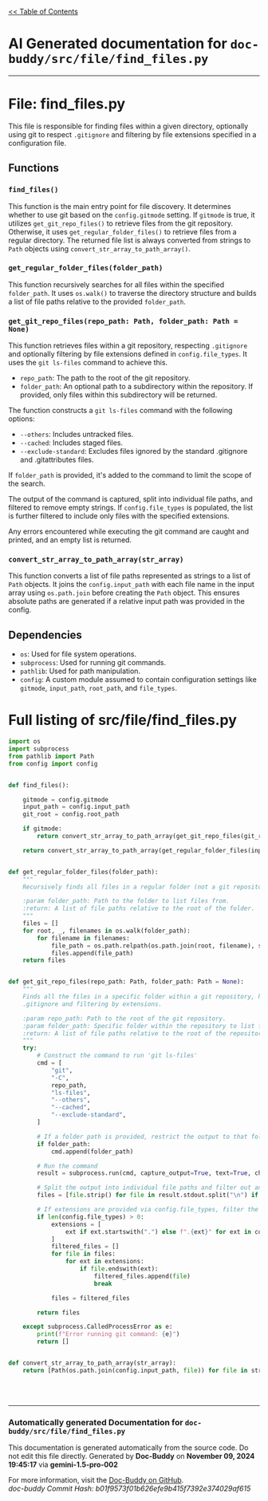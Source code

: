 [<< Table of Contents](../../index.md)

# AI Generated documentation for `doc-buddy/src/file/find_files.py`
---
# File: find_files.py

This file is responsible for finding files within a given directory, optionally using git to respect `.gitignore` and filtering by file extensions specified in a configuration file.

## Functions

### `find_files()`

This function is the main entry point for file discovery. It determines whether to use git based on the `config.gitmode` setting.  If `gitmode` is true, it utilizes `get_git_repo_files()` to retrieve files from the git repository. Otherwise, it uses `get_regular_folder_files()` to retrieve files from a regular directory. The returned file list is always converted from strings to `Path` objects using `convert_str_array_to_path_array()`.


### `get_regular_folder_files(folder_path)`

This function recursively searches for all files within the specified `folder_path`. It uses `os.walk()` to traverse the directory structure and builds a list of file paths relative to the provided `folder_path`.

### `get_git_repo_files(repo_path: Path, folder_path: Path = None)`

This function retrieves files within a git repository, respecting `.gitignore` and optionally filtering by file extensions defined in `config.file_types`. It uses the `git ls-files` command to achieve this.

- `repo_path`: The path to the root of the git repository.
- `folder_path`: An optional path to a subdirectory within the repository. If provided, only files within this subdirectory will be returned.

The function constructs a `git ls-files` command with the following options:
- `--others`: Includes untracked files.
- `--cached`: Includes staged files.
- `--exclude-standard`: Excludes files ignored by the standard .gitignore and .gitattributes files.

If `folder_path` is provided, it's added to the command to limit the scope of the search.

The output of the command is captured, split into individual file paths, and filtered to remove empty strings. If `config.file_types` is populated, the list is further filtered to include only files with the specified extensions.

Any errors encountered while executing the git command are caught and printed, and an empty list is returned.


### `convert_str_array_to_path_array(str_array)`

This function converts a list of file paths represented as strings to a list of `Path` objects.  It joins the `config.input_path` with each file name in the input array using `os.path.join` before creating the `Path` object. This ensures absolute paths are generated if a relative input path was provided in the config.


## Dependencies

- `os`: Used for file system operations.
- `subprocess`: Used for running git commands.
- `pathlib`: Used for path manipulation.
- `config`: A custom module assumed to contain configuration settings like `gitmode`, `input_path`, `root_path`, and `file_types`.

# Full listing of src/file/find_files.py
```python
import os
import subprocess
from pathlib import Path
from config import config


def find_files():

    gitmode = config.gitmode
    input_path = config.input_path
    git_root = config.root_path

    if gitmode:
        return convert_str_array_to_path_array(get_git_repo_files(git_root, input_path))

    return convert_str_array_to_path_array(get_regular_folder_files(input_path))


def get_regular_folder_files(folder_path):
    """
    Recursively finds all files in a regular folder (not a git repository).

    :param folder_path: Path to the folder to list files from.
    :return: A list of file paths relative to the root of the folder.
    """
    files = []
    for root, _, filenames in os.walk(folder_path):
        for filename in filenames:
            file_path = os.path.relpath(os.path.join(root, filename), start=folder_path)
            files.append(file_path)
    return files


def get_git_repo_files(repo_path: Path, folder_path: Path = None):
    """
    Finds all the files in a specific folder within a git repository, honoring
    .gitignore and filtering by extensions.

    :param repo_path: Path to the root of the git repository.
    :param folder_path: Specific folder within the repository to list files from.
    :return: A list of file paths relative to the root of the repository.
    """
    try:
        # Construct the command to run 'git ls-files'
        cmd = [
            "git",
            "-C",
            repo_path,
            "ls-files",
            "--others",
            "--cached",
            "--exclude-standard",
        ]

        # If a folder path is provided, restrict the output to that folder
        if folder_path:
            cmd.append(folder_path)

        # Run the command
        result = subprocess.run(cmd, capture_output=True, text=True, check=True)

        # Split the output into individual file paths and filter out any empty strings
        files = [file.strip() for file in result.stdout.split("\n") if file.strip()]

        # If extensions are provided via config.file_types, filter the files by the given extensions
        if len(config.file_types) > 0:
            extensions = [
                ext if ext.startswith(".") else f".{ext}" for ext in config.file_types
            ]
            filtered_files = []
            for file in files:
                for ext in extensions:
                    if file.endswith(ext):
                        filtered_files.append(file)
                        break

            files = filtered_files

        return files

    except subprocess.CalledProcessError as e:
        print(f"Error running git command: {e}")
        return []


def convert_str_array_to_path_array(str_array):
    return [Path(os.path.join(config.input_path, file)) for file in str_array]

```
<br>
<br>


---
### Automatically generated Documentation for `doc-buddy/src/file/find_files.py`
This documentation is generated automatically from the source code. Do not edit this file directly.
Generated by **Doc-Buddy** on **November 09, 2024 19:45:17** via **gemini-1.5-pro-002**

For more information, visit the [Doc-Buddy on GitHub](https://github.com/scott-r-lindsey/doc-buddy).  
*doc-buddy Commit Hash: b01f9573f01b626efe9b415f7392e374029af615*
